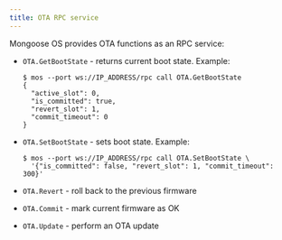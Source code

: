 ```yaml
---
title: OTA RPC service
---
```


Mongoose OS provides OTA functions as an RPC service:

- `OTA.GetBootState` - returns current boot state. Example:

  ```
  $ mos --port ws://IP_ADDRESS/rpc call OTA.GetBootState
  {
    "active_slot": 0,
    "is_committed": true,
    "revert_slot": 1,
    "commit_timeout": 0
  }
  ```

- `OTA.SetBootState` - sets boot state. Example:
  ```
  $ mos --port ws://IP_ADDRESS/rpc call OTA.SetBootState \
    '{"is_committed": false, "revert_slot": 1, "commit_timeout": 300}'
  ```

- `OTA.Revert` - roll back to the previous firmware
- `OTA.Commit` - mark current firmware as OK
- `OTA.Update` - perform an OTA update

